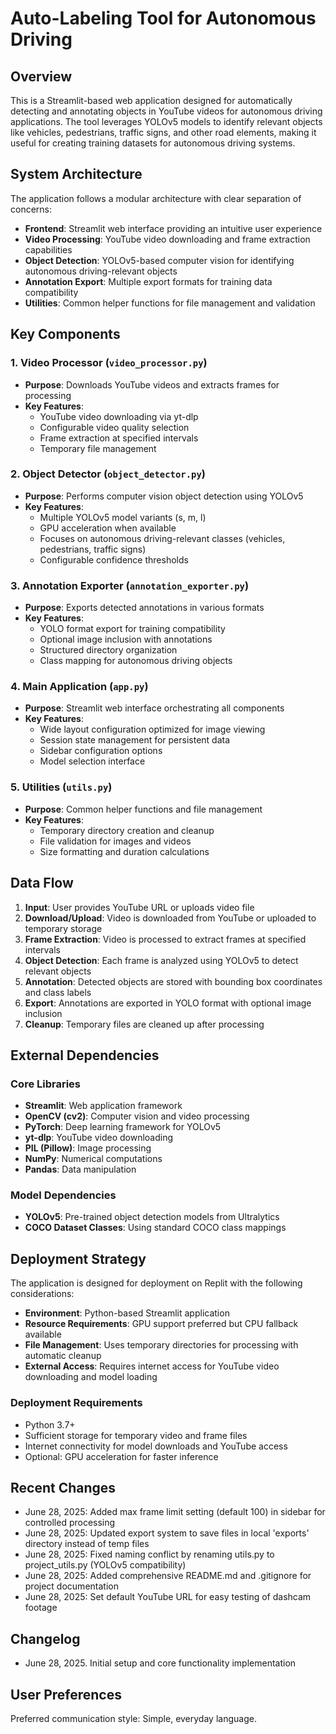 # Auto-Labeling Tool for Autonomous Driving

## Overview

This is a Streamlit-based web application designed for automatically detecting and annotating objects in YouTube videos for autonomous driving applications. The tool leverages YOLOv5 models to identify relevant objects like vehicles, pedestrians, traffic signs, and other road elements, making it useful for creating training datasets for autonomous driving systems.

## System Architecture

The application follows a modular architecture with clear separation of concerns:

- **Frontend**: Streamlit web interface providing an intuitive user experience
- **Video Processing**: YouTube video downloading and frame extraction capabilities
- **Object Detection**: YOLOv5-based computer vision for identifying autonomous driving-relevant objects
- **Annotation Export**: Multiple export formats for training data compatibility
- **Utilities**: Common helper functions for file management and validation

## Key Components

### 1. Video Processor (`video_processor.py`)
- **Purpose**: Downloads YouTube videos and extracts frames for processing
- **Key Features**:
  - YouTube video downloading via yt-dlp
  - Configurable video quality selection
  - Frame extraction at specified intervals
  - Temporary file management

### 2. Object Detector (`object_detector.py`)
- **Purpose**: Performs computer vision object detection using YOLOv5
- **Key Features**:
  - Multiple YOLOv5 model variants (s, m, l)
  - GPU acceleration when available
  - Focuses on autonomous driving-relevant classes (vehicles, pedestrians, traffic signs)
  - Configurable confidence thresholds

### 3. Annotation Exporter (`annotation_exporter.py`)
- **Purpose**: Exports detected annotations in various formats
- **Key Features**:
  - YOLO format export for training compatibility
  - Optional image inclusion with annotations
  - Structured directory organization
  - Class mapping for autonomous driving objects

### 4. Main Application (`app.py`)
- **Purpose**: Streamlit web interface orchestrating all components
- **Key Features**:
  - Wide layout configuration optimized for image viewing
  - Session state management for persistent data
  - Sidebar configuration options
  - Model selection interface

### 5. Utilities (`utils.py`)
- **Purpose**: Common helper functions and file management
- **Key Features**:
  - Temporary directory creation and cleanup
  - File validation for images and videos
  - Size formatting and duration calculations

## Data Flow

1. **Input**: User provides YouTube URL or uploads video file
2. **Download/Upload**: Video is downloaded from YouTube or uploaded to temporary storage
3. **Frame Extraction**: Video is processed to extract frames at specified intervals
4. **Object Detection**: Each frame is analyzed using YOLOv5 to detect relevant objects
5. **Annotation**: Detected objects are stored with bounding box coordinates and class labels
6. **Export**: Annotations are exported in YOLO format with optional image inclusion
7. **Cleanup**: Temporary files are cleaned up after processing

## External Dependencies

### Core Libraries
- **Streamlit**: Web application framework
- **OpenCV (cv2)**: Computer vision and video processing
- **PyTorch**: Deep learning framework for YOLOv5
- **yt-dlp**: YouTube video downloading
- **PIL (Pillow)**: Image processing
- **NumPy**: Numerical computations
- **Pandas**: Data manipulation

### Model Dependencies
- **YOLOv5**: Pre-trained object detection models from Ultralytics
- **COCO Dataset Classes**: Using standard COCO class mappings

## Deployment Strategy

The application is designed for deployment on Replit with the following considerations:

- **Environment**: Python-based Streamlit application
- **Resource Requirements**: GPU support preferred but CPU fallback available
- **File Management**: Uses temporary directories for processing with automatic cleanup
- **External Access**: Requires internet access for YouTube video downloading and model loading

### Deployment Requirements
- Python 3.7+
- Sufficient storage for temporary video and frame files
- Internet connectivity for model downloads and YouTube access
- Optional: GPU acceleration for faster inference

## Recent Changes
- June 28, 2025: Added max frame limit setting (default 100) in sidebar for controlled processing
- June 28, 2025: Updated export system to save files in local 'exports' directory instead of temp files
- June 28, 2025: Fixed naming conflict by renaming utils.py to project_utils.py (YOLOv5 compatibility)
- June 28, 2025: Added comprehensive README.md and .gitignore for project documentation
- June 28, 2025: Set default YouTube URL for easy testing of dashcam footage

## Changelog
- June 28, 2025. Initial setup and core functionality implementation

## User Preferences

Preferred communication style: Simple, everyday language.